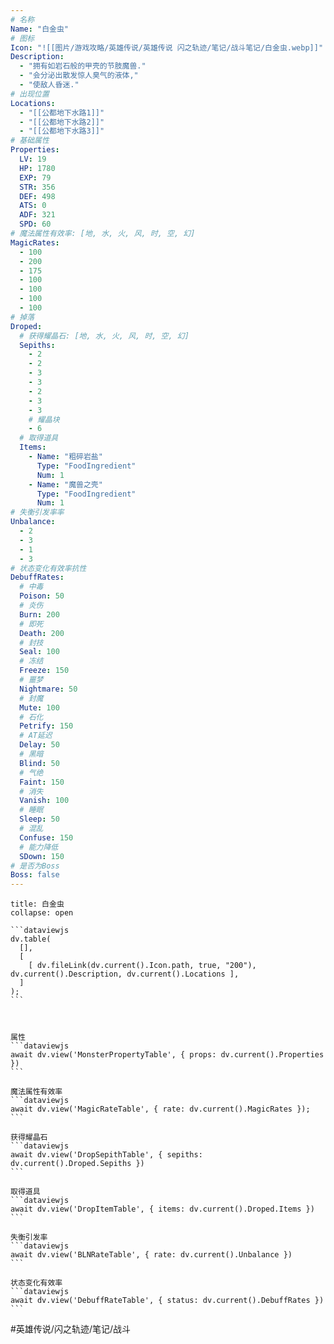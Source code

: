 ```yaml
---
# 名称
Name: "白金虫"
# 图标
Icon: "![[图片/游戏攻略/英雄传说/英雄传说 闪之轨迹/笔记/战斗笔记/白金虫.webp]]"
Description:
  - "拥有如岩石般的甲壳的节肢魔兽."
  - "会分泌出散发惊人臭气的液体,"
  - "使敌人昏迷."
# 出现位置
Locations: 
  - "[[公都地下水路1]]"
  - "[[公都地下水路2]]"
  - "[[公都地下水路3]]"
# 基础属性
Properties:
  LV: 19
  HP: 1780
  EXP: 79
  STR: 356
  DEF: 498
  ATS: 0
  ADF: 321
  SPD: 60
# 魔法属性有效率: [地, 水, 火, 风, 时, 空, 幻]
MagicRates:
  - 100
  - 200
  - 175
  - 100
  - 100
  - 100
  - 100
# 掉落
Droped:
  # 获得耀晶石: [地, 水, 火, 风, 时, 空, 幻]
  Sepiths:
    - 2
    - 2
    - 3
    - 3
    - 2
    - 3
    - 3
    # 耀晶块
    - 6
  # 取得道具
  Items:
    - Name: "粗碎岩盐"
      Type: "FoodIngredient"
      Num: 1
    - Name: "魔兽之壳"
      Type: "FoodIngredient"
      Num: 1
# 失衡引发率率
Unbalance:
  - 2
  - 3
  - 1
  - 3
# 状态变化有效率抗性
DebuffRates:
  # 中毒
  Poison: 50
  # 炎伤
  Burn: 200
  # 即死
  Death: 200
  # 封技
  Seal: 100
  # 冻结
  Freeze: 150
  # 噩梦
  Nightmare: 50
  # 封魔
  Mute: 100
  # 石化
  Petrify: 150
  # AT延迟
  Delay: 50
  # 黑暗
  Blind: 50
  # 气绝
  Faint: 150
  # 消失
  Vanish: 100
  # 睡眠
  Sleep: 50
  # 混乱
  Confuse: 150
  # 能力降低
  SDown: 150
# 是否为Boss
Boss: false
---
```

````ad-battle
title: 白金虫
collapse: open

```dataviewjs
dv.table(
  [],
  [
    [ dv.fileLink(dv.current().Icon.path, true, "200"), dv.current().Description, dv.current().Locations ],
  ]
);
```



属性
```dataviewjs
await dv.view('MonsterPropertyTable', { props: dv.current().Properties })
```

魔法属性有效率
```dataviewjs
await dv.view('MagicRateTable', { rate: dv.current().MagicRates });
```

获得耀晶石
```dataviewjs
await dv.view('DropSepithTable', { sepiths: dv.current().Droped.Sepiths })
```

取得道具
```dataviewjs
await dv.view('DropItemTable', { items: dv.current().Droped.Items })
```

失衡引发率
```dataviewjs
await dv.view('BLNRateTable', { rate: dv.current().Unbalance })
```

状态变化有效率
```dataviewjs
await dv.view('DebuffRateTable', { status: dv.current().DebuffRates })
```
````

#英雄传说/闪之轨迹/笔记/战斗 